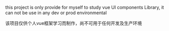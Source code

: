 this project is only provide for myself to study vue UI components Library, it can not be use in any dev or prod environmental

该项目仅供个人vue框架学习而制作，尚不可用于任何开发及生产环境